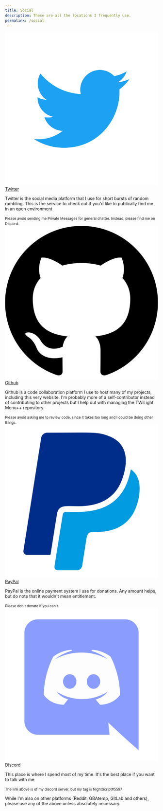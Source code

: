 ```yaml
---
title: Social
description: These are all the locations I frequently use.
permalink: /social
---
```


<div class="row row-cols-1 row-cols-md-2 row-cols-xl-3 row-cols-xxl-4 g-4">
	<div class="col">
		<div class="card h-100">
			<img src="/assets/images/social/twitter.svg" class="card-img-top" alt="Twitter">
			<div class="card-body">
				<a class="h2 card-title" href="https://twitter.com/NightScript">Twitter</a>
				<p class="card-text">Twitter is the social media platform that I use for short bursts of random rambling. This is the service to check out if you'd like to publically find me in an open environment</p>
			</div>
			<div class="card-footer"><small class="text-muted">Please avoid sending me Private Messages for general chatter. Instead, please find me on Discord.</small></div>
		</div>
	</div>
	<div class="col">
		<div class="card h-100">
			<img src="/assets/images/social/github.svg" class="card-img-top invert" alt="Github">
			<div class="card-body">
				<a class="h2 card-title" href="https://github.com/NightYoshi370">Github</a>
				<p class="card-text">Github is a code collaboration platform I use to host many of my projects, including this very website. I'm probably more of a self-contributor instead of contributing to other projects but I help out with managing the TWiLight Menu++ repository.</p>
			</div>
			<div class="card-footer"><small class="text-muted">Please avoid asking me to review code, since it takes too long and I could be doing other things.</small></div>
		</div>
	</div>
	<div class="col">
		<div class="card h-100">
			<img src="/assets/images/social/paypal.svg" class="card-img-top" alt="PayPal">
			<div class="card-body">
				<a class="h2 card-title" href="https://paypal.me/maorninja">PayPal</a>
				<p class="card-text">PayPal is the online payment system I use for donations. Any amount helps, but do note that it wouldn't mean entitlement.</p>
			</div>
			<div class="card-footer"><small class="text-muted">Please don't donate if you can't.</small></div>
		</div>
	</div>
	<div class="col">
		<div class="card h-100">
			<img src="/assets/images/social/discord.svg" class="card-img-top" alt="Discord">
			<div class="card-body">
				<a class="h2 card-title" href="https://discord.gg/vbYZCRZ">Discord</a>
				<p class="card-text">This place is where I spend most of my time. It's the best place if you want to talk with me</p>
			</div>
			<div class="card-footer"><small class="text-muted">The link above is of my discord server, but my tag is NightScript#5597</small></div>
		</div>
	</div>
</div>

While I'm also on other platforms (Reddit, GBAtemp, GitLab and others), please use any of the above unless absolutely necessary.